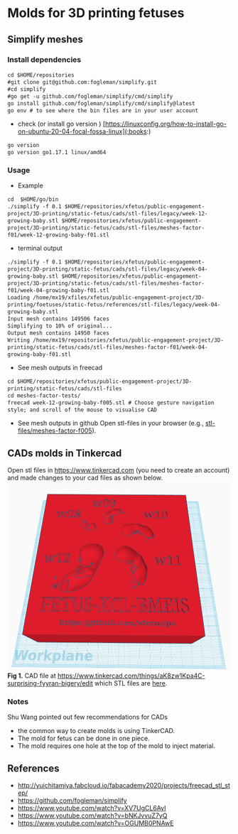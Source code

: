# Molds for 3D printing fetuses

## Simplify meshes
### Install dependencies 
``` 
cd $HOME/repositories
#git clone git@github.com:fogleman/simplify.git
#cd simplify
#go get -u github.com/fogleman/simplify/cmd/simplify
go install github.com/fogleman/simplify/cmd/simplify@latest
go env # to see where the bin files are in your user account
```

* check  (or install go version ) [https://linuxconfig.org/how-to-install-go-on-ubuntu-20-04-focal-fossa-linux](:books:) 
``` 
go version
go version go1.17.1 linux/amd64 
```

### Usage 
* Example
``` 
cd  $HOME/go/bin
./simplify -f 0.1 $HOME/repositories/xfetus/public-engagement-project/3D-printing/static-fetus/cads/stl-files/legacy/week-12-growing-baby.stl $HOME/repositories/xfetus/public-engagement-project/3D-printing/static-fetus/cads/stl-files/meshes-factor-f01/week-12-growing-baby-f01.stl
```

* terminal output
``` 
./simplify -f 0.1 $HOME/repositories/xfetus/public-engagement-project/3D-printing/static-fetus/cads/stl-files/legacy/week-04-growing-baby.stl $HOME/repositories/xfetus/public-engagement-project/3D-printing/static-fetus/cads/stl-files/meshes-factor-f01/week-04-growing-baby-f01.stl
Loading /home/mx19/xfiles/xfetus/public-engagement-project/3D-printing/foetuses/static-fetus/references/stl-files/legacy/week-04-growing-baby.stl
Input mesh contains 149506 faces
Simplifying to 10% of original...
Output mesh contains 14950 faces
Writing /home/mx19/repositories/xfetus/public-engagement-project/3D-printing/static-fetus/cads/stl-files/meshes-factor-f01/week-04-growing-baby-f01.stl
```

* See mesh outputs in freecad
```
cd $HOME/repositories/xfetus/public-engagement-project/3D-printing/static-fetus/cads/stl-files
cd meshes-factor-tests/
freecad week-12-growing-baby-f005.stl # Choose gesture navigation style; and scroll of the mouse to visualise CAD 
```

* See mesh outputs in github
Open stl-files in your browser (e.g., [stl-files/meshes-factor-f005](../stl-files/meshes-factor-f005)). 

## CADs molds in Tinkercad 
Open stl files in https://www.tinkercad.com (you need to create an account) and made changes to your cad files as shown below.
![f](figures/Screenshot%20from%202021-10-25%2011-04-21.png)
**Fig 1.** CAD file at https://www.tinkercad.com/things/aK8zw1Kpa4C-surprising-fyyran-bigery/edit which STL files are [here](stl-files).     

### Notes   
Shu Wang pointed out few recommendations for CADs
* the common way to create molds is using TinkerCAD.
* The mold for fetus can be done in one piece.
* The mold requires one hole at the top of the mold to inject material.  

## References
* http://yuichitamiya.fabcloud.io/fabacademy2020/projects/freecad_stl_step/
* https://github.com/fogleman/simplify
* https://www.youtube.com/watch?v=XV7UgCL6AyI
* https://www.youtube.com/watch?v=bNKJvvuZ7yQ
* https://www.youtube.com/watch?v=OGUMB0PNAwE
